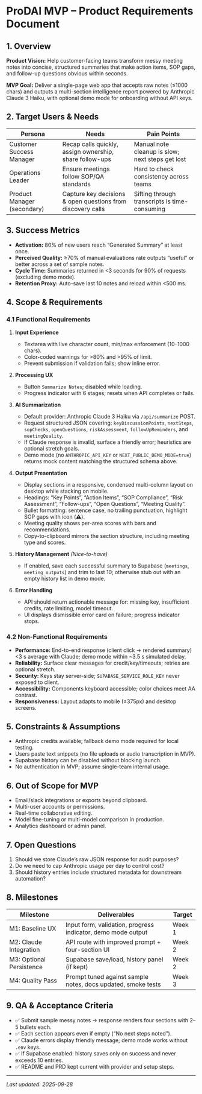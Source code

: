 # ProDAI MVP – Product Requirements Document

## 1. Overview

**Product Vision:** Help customer-facing teams transform messy meeting notes into concise, structured summaries that make action items, SOP gaps, and follow-up questions obvious within seconds.

**MVP Goal:** Deliver a single-page web app that accepts raw notes (≤1000 chars) and outputs a multi-section intelligence report powered by Anthropic Claude 3 Haiku, with optional demo mode for onboarding without API keys.

## 2. Target Users & Needs

| Persona | Needs | Pain Points |
| --- | --- | --- |
| Customer Success Manager | Recap calls quickly, assign ownership, share follow-ups | Manual note cleanup is slow; next steps get lost |
| Operations Leader | Ensure meetings follow SOP/QA standards | Hard to check consistency across teams |
| Product Manager (secondary) | Capture key decisions & open questions from discovery calls | Sifting through transcripts is time-consuming |

## 3. Success Metrics

- **Activation:** 80% of new users reach “Generated Summary” at least once.
- **Perceived Quality:** ≥70% of manual evaluations rate outputs “useful” or better across a set of sample notes.
- **Cycle Time:** Summaries returned in <3 seconds for 90% of requests (excluding demo mode).
- **Retention Proxy:** Auto-save last 10 notes and reload within <500 ms.

## 4. Scope & Requirements

### 4.1 Functional Requirements

1. **Input Experience**
   - Textarea with live character count, min/max enforcement (10–1000 chars).
   - Color-coded warnings for >80% and >95% of limit.
   - Prevent submission if validation fails; show inline error.

2. **Processing UX**
   - Button `Summarize Notes`; disabled while loading.
   - Progress indicator with 6 stages; resets when API completes or fails.

3. **AI Summarization**
   - Default provider: Anthropic Claude 3 Haiku via `/api/summarize` POST.
   - Request structured JSON covering: `keyDiscussionPoints`, `nextSteps`, `sopChecks`, `openQuestions`, `riskAssessment`, `followUpReminders`, and `meetingQuality`.
   - If Claude response is invalid, surface a friendly error; heuristics are optional stretch goals.
   - Demo mode (no `ANTHROPIC_API_KEY` or `NEXT_PUBLIC_DEMO_MODE=true`) returns mock content matching the structured schema above.

4. **Output Presentation**
   - Display sections in a responsive, condensed multi-column layout on desktop while stacking on mobile.
   - Headings: “Key Points”, “Action Items”, “SOP Compliance”, “Risk Assessment”, “Follow-ups”, “Open Questions”, “Meeting Quality”.
   - Bullet formatting: sentence case, no trailing punctuation, highlight SOP gaps with icon (⚠️).
   - Meeting quality shows per-area scores with bars and recommendations.
   - Copy-to-clipboard mirrors the section structure, including meeting type and scores.

5. **History Management** *(Nice-to-have)*
   - If enabled, save each successful summary to Supabase (`meetings`, `meeting_outputs`) and trim to last 10; otherwise stub out with an empty history list in demo mode.

6. **Error Handling**
   - API should return actionable message for: missing key, insufficient credits, rate limiting, model timeout.
   - UI displays dismissible error card on failure; progress indicator stops.

### 4.2 Non-Functional Requirements

- **Performance:** End-to-end response (client click → rendered summary) <3 s average with Claude; demo mode within ~3.5 s simulated delay.
- **Reliability:** Surface clear messages for credit/key/timeouts; retries are optional stretch.
- **Security:** Keys stay server-side; `SUPABASE_SERVICE_ROLE_KEY` never exposed to client.
- **Accessibility:** Components keyboard accessible; color choices meet AA contrast.
- **Responsiveness:** Layout adapts to mobile (≤375px) and desktop screens.

## 5. Constraints & Assumptions

- Anthropic credits available; fallback demo mode required for local testing.
- Users paste text snippets (no file uploads or audio transcription in MVP).
- Supabase history can be disabled without blocking launch.
- No authentication in MVP; assume single-team internal usage.

## 6. Out of Scope for MVP

- Email/slack integrations or exports beyond clipboard.
- Multi-user accounts or permissions.
- Real-time collaborative editing.
- Model fine-tuning or multi-model comparison in production.
- Analytics dashboard or admin panel.

## 7. Open Questions

1. Should we store Claude’s raw JSON response for audit purposes?
2. Do we need to cap Anthropic usage per day to control cost?
3. Should history entries include structured metadata for downstream automation?

## 8. Milestones

| Milestone | Deliverables | Target |
| --- | --- | --- |
| M1: Baseline UX | Input form, validation, progress indicator, demo mode output | Week 1 |
| M2: Claude Integration | API route with improved prompt + four-section UI | Week 2 |
| M3: Optional Persistence | Supabase save/load, history panel (if kept) | Week 2 |
| M4: Quality Pass | Prompt tuned against sample notes, docs updated, smoke tests | Week 3 |

## 9. QA & Acceptance Criteria

- ✅ Submit sample messy notes → response renders four sections with 2–5 bullets each.
- ✅ Each section appears even if empty (“No next steps noted”).
- ✅ Claude errors display friendly message; demo mode works without `.env` keys.
- ✅ If Supabase enabled: history saves only on success and never exceeds 10 entries.
- ✅ README and PRD kept current with provider and setup steps.

---

_Last updated: 2025-09-28_

